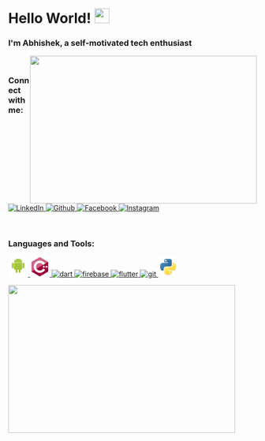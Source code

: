 <div> <p align ='left'>
  <h1>Hello World!
  <img width="30" height="30" src="https://user-images.githubusercontent.com/44140921/119137937-0e555700-ba61-11eb-8bd8-c4cf32f9e005.gif"></h1></p></div>



<p >
  <p align = "left">
  <h3 >I'm Abhishek, a self-motivated tech enthusiast</h3>
   <img 
    width="460" 
    height="300" 
    align="right"
    position:absolute
    top: 8px;
  right: 16px;
   src="https://user-images.githubusercontent.com/44140921/119136781-cd107780-ba5f-11eb-884f-5240c9fdfa78.gif">
</p>


<br/>
<h3 align="left">Connect with me:</h3>
<p align="left">
  <a href="https://www.linkedin.com/in/abhishek-j111/">
<img border="0" alt="LinkedIn" src="https://img.shields.io/badge/LinkedIn-0077B5?style=for-the-badge&logo=linkedin&logoColor=white" width="90" height="28" >
</a>
  <a href="https://github.com/Abhishek-J111">
<img border="0" alt="Github" src="https://img.shields.io/badge/GitHub-100000?style=for-the-badge&logo=github&logoColor=white" width="90" height="28">
</a>
  <a href="https://www.facebook.com/abhi.joshi.9022/">
<img border="0" alt="Facebook" src="https://img.shields.io/badge/Facebook-1877F2?style=for-the-badge&logo=facebook&logoColor=white" width="90" height="28">
</a>
  <a href="https://www.instagram.com/_theabhishek_/">
<img border="0" alt="Instagram" src="https://img.shields.io/badge/Instagram-E4405F?style=for-the-badge&logo=instagram&logoColor=white" width="90" height="28">
</a>
</p>


</br>

<h3 align="left">Languages and Tools:</h3>
<p align="left"> <a href="https://developer.android.com" target="_blank"> <img src="https://raw.githubusercontent.com/devicons/devicon/master/icons/android/android-original-wordmark.svg" alt="android" width="40" height="40"/> </a> <a href="https://www.w3schools.com/cpp/" target="_blank"> <img src="https://raw.githubusercontent.com/devicons/devicon/master/icons/cplusplus/cplusplus-original.svg" alt="cplusplus" width="40" height="40"/> </a> <a href="https://dart.dev" target="_blank"> <img src="https://www.vectorlogo.zone/logos/dartlang/dartlang-icon.svg" alt="dart" width="40" height="40"/> </a> <a href="https://firebase.google.com/" target="_blank"> <img src="https://www.vectorlogo.zone/logos/firebase/firebase-icon.svg" alt="firebase" width="40" height="40"/> </a> <a href="https://flutter.dev" target="_blank"> <img src="https://www.vectorlogo.zone/logos/flutterio/flutterio-icon.svg" alt="flutter" width="40" height="40"/> </a> <a href="https://git-scm.com/" target="_blank"> <img src="https://www.vectorlogo.zone/logos/git-scm/git-scm-icon.svg" alt="git" width="40" height="40"/> </a> <a href="https://www.python.org" target="_blank"> <img src="https://raw.githubusercontent.com/devicons/devicon/master/icons/python/python-original.svg" alt="python" width="40" height="40"/> </a> </p>

 
<p align="left">
  <img width="460" height="300" src="https://github-readme-stats.vercel.app/api?username=Abhishek-J111&show_icons=true&theme=radical&count_private=true">
</p>

